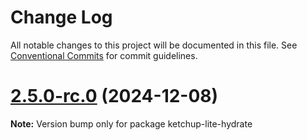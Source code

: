 # Change Log

All notable changes to this project will be documented in this file. See [Conventional Commits](https://conventionalcommits.org) for commit guidelines.

# [2.5.0-rc.0](https://github.com/lucafoscili/ketchup-lite/compare/2.4.1...2.5.0-rc.0) (2024-12-08)

**Note:** Version bump only for package ketchup-lite-hydrate
